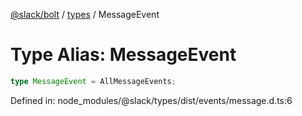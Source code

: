 [@slack/bolt](../../../../index.md) / [types](../index.md) / MessageEvent

# Type Alias: MessageEvent

```ts
type MessageEvent = AllMessageEvents;
```

Defined in: node\_modules/@slack/types/dist/events/message.d.ts:6
